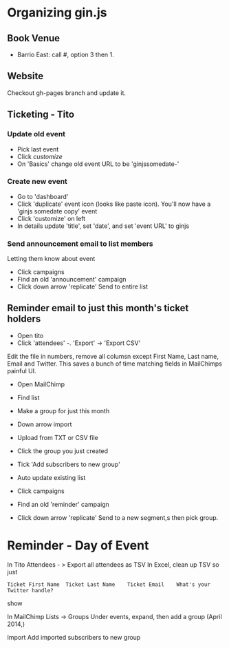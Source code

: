 # Organizing gin.js

## Book Venue

 - Barrio East: call #, option 3 then 1.

## Website

Checkout gh-pages branch and update it.

## Ticketing - Tito

### Update old event

 - Pick last event
 - Click *customize*
 - On 'Basics' change old event URL to be 'ginjssomedate-'

### Create new event

 - Go to 'dashboard'
 - Click 'duplicate' event icon (looks like paste icon). You'll now have a 'ginjs somedate copy' event
 - Click 'customize' on left
 - In details update 'title', set 'date', and set 'event URL' to ginjs

### Send announcement email to list members


Letting them know about event

 - Click campaigns
 - Find an old 'announcement' campaign
 - Click down arrow 'replicate'
Send to entire list

## Reminder email to just this month's ticket holders

 - Open tito
 - Click 'attendees' -. 'Export' -> 'Export CSV'


Edit the file in numbers, remove all columsn except First Name, Last name, Email and Twitter. This saves a bunch of time matching fields in MailChimps painful UI.

 - Open MailChimp
 - Find list

 - Make a group for just this month

 - Down arrow import
 - Upload from TXT or CSV file
 - Click the group you just created
 - Tick 'Add subscribers to new group'
- Auto update existing list

 - Click campaigns
 - Find an old 'reminder' campaign
 - Click down arrow 'replicate'
Send to a new segment,s then pick group.

# Reminder - Day of Event

In Tito Attendees - > Export all attendees as TSV
In Excel, clean up TSV so just

    Ticket First Name  Ticket Last Name    Ticket Email    What's your Twitter handle?

show



In MailChimp
Lists -> Groups
Under events, expand, then add a group (April 2014,)

Import
Add imported subscribers to new group